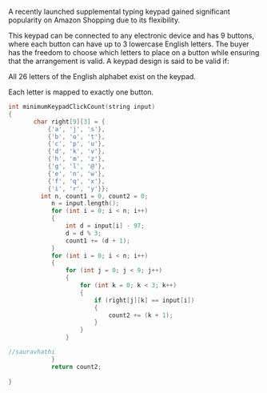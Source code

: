 A recently launched supplemental typing keypad gained significant popularity on Amazon Shopping due to its flexibility.

This keypad can be connected to any electronic device and has 9 buttons, where each button can have up to 3 lowercase English letters. The buyer has the freedom to choose which letters to place on a button while ensuring that the arrangement is valid. A keypad design is said to be valid if:

All 26 letters of the English alphabet exist on the keypad.

Each letter is mapped to exactly one button.

```c++
int minimumKeypadClickCount(string input)
{
       char right[9][3] = {
           {'a', 'j', 's'},
           {'b', 'o', 't'},
           {'c', 'p', 'u'},
           {'d', 'k', 'v'},
           {'h', 'm', 'z'},
           {'g', 'l', '@'},
           {'e', 'n', 'w'},
           {'f', 'q', 'x'},
           {'i', 'r', 'y'}};
         int n, count1 = 0, count2 = 0;
            n = input.length();
            for (int i = 0; i < n; i++)
            {
                int d = input[i] - 97;
                d = d % 3;
                count1 += (d + 1);
            }
            for (int i = 0; i < n; i++)
            {
                for (int j = 0; j < 9; j++)
                {
                    for (int k = 0; k < 3; k++)
                    {
                        if (right[j][k] == input[i])
                        {
                            count2 += (k + 1);
                        }
                    }
                }

//sauravhathi
            }
            return count2;
            
}
```

